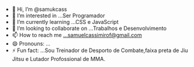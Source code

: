 - 👋 Hi, I’m @samukcass
- 👀 I’m interested in ...Ser Programador
- 🌱 I’m currently learning ...CSS e JavaScript
- 💞️ I’m looking to collaborate on ...Trabalhos e Desenvolvimento
- 📫 How to reach me ...samuelcassimirof@gmail.com
- 😄 Pronouns: ...
- ⚡ Fun fact: ...Sou Treinador de Desporto de Combate,faixa preta de Jiu Jitsu e Lutador Profossional de MMA.

<!---
samukcass/samukcass is a ✨ special ✨ repository because its `README.md` (this file) appears on your GitHub profile.
You can click the Preview link to take a look at your changes.
--->
